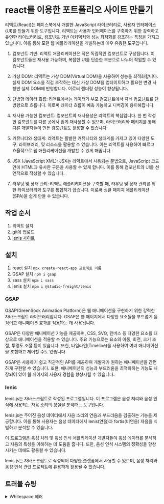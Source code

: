 # react를 이용한 포트폴리오 사이트 만들기
리액트(React)는 페이스북에서 개발한 JavaScript 라이브러리로, 사용자 인터페이스(UI)를 만들기 위한 도구입니다.
리액트는 사용자 인터페이스를 구축하기 위한 강력하고 유연한 라이브러리로, 컴포넌트 기반 아키텍처와 성능 최적화를 강조하는 특징을 가지고 있습니다. 이를 통해 모던 웹 애플리케이션을 개발하는데 매우 유용한 도구입니다.

1. 컴포넌트 기반: 리액트 애플리케이션은 작은 독립적인 컴포넌트로 구성됩니다. 이 컴포넌트들은 재사용 가능하며, 복잡한 UI를 단순한 부분으로 나누어 작업할 수 있습니다.

2. 가상 DOM: 리액트는 가상 DOM(Virtual DOM)을 사용하여 성능을 최적화합니다. 실제 DOM 요소를 직접 조작하는 대신 가상 DOM을 업데이트하고 필요한 변경 사항만 실제 DOM에 반영합니다. 이로써 렌더링 성능이 향상됩니다.

3. 단방향 데이터 흐름: 리액트에서는 데이터가 부모 컴포넌트에서 자식 컴포넌트로 단방향으로 흐릅니다. 이로써 데이터 흐름이 예측 가능하고 디버깅이 용이해집니다.

4. 재사용 가능한 컴포넌트: 컴포넌트의 재사용성은 리액트의 핵심입니다. 한 번 작성한 컴포넌트를 다른 곳에서 쉽게 재사용할 수 있으며, 라이브러리와 패키지를 통해 다른 개발자들이 만든 컴포넌트도 활용할 수 있습니다.

5. 커뮤니티와 생태계: 리액트는 활발한 커뮤니티와 생태계를 가지고 있어 다양한 도구, 라이브러리, 및 리소스를 활용할 수 있습니다. 이는 리액트를 사용하여 빠르고 효율적으로 웹 애플리케이션을 개발할 수 있게 해줍니다.

6. JSX (JavaScript XML): JSX는 리액트에서 사용되는 문법으로, JavaScript 코드 안에 HTML과 유사한 구문을 사용할 수 있게 합니다. 이를 통해 컴포넌트의 UI를 선언적으로 작성할 수 있습니다.

7. 라우팅 및 상태 관리: 리액트 애플리케이션을 구축할 때, 라우팅 및 상태 관리를 위한 라이브러리와 도구를 통합하기 쉽습니다. 이로써 싱글 페이지 애플리케이션(SPA)을 쉽게 만들 수 있습니다.

## 작업 순서
1. 리액트 설치
2. git에 업로드
3. [lenis 사이트](https://github.com/studio-freight/lenis)

## 설치
1. react 설치 `npx create-react-app 프로젝트 이름`
2. GSAP 설치 `npm i gsap`
3. sass 설치 `npm i sass`
4. lenis 설치 `npm i @studio-freight/lenis`

### GSAP
GSAP(GreenSock Animation Platform)은 웹 애니메이션을 구현하기 위한 강력한 자바스크립트 라이브러리입니다. GSAP은 웹 페이지에서 다양한 요소들을 부드럽게 움직이고 애니메이션 효과를 적용하는 데 사용됩니다.

GSAP은 다양한 애니메이션 기능을 제공하며, CSS, SVG, 캔버스 등 다양한 요소를 대상으로 애니메이션을 적용할 수 있습니다. 주요 기능으로는 요소의 이동, 회전, 크기 조절, 투명도 조절 등이 있습니다. 또한, 타임라인(Timeline)을 사용하여 여러 애니메이션을 조합하고 제어할 수도 있습니다.

GSAP은 사용하기 쉽고 직관적인 API를 제공하여 개발자가 원하는 애니메이션을 간편하게 구현할 수 있습니다. 또한, 애니메이션의 성능과 부드러움을 최적화하는 기능도 내장되어 있어 웹 페이지의 사용자 경험을 향상시킬 수 있습니다.

### lenis
lenis.js는 자바스크립트로 작성된 프로그램입니다. 이 프로그램은 음성 처리와 음성 인식에 사용되는 자음 소리의 성질을 분석하는 도구입니다.

lenis.js는 주어진 음성 데이터에서 자음 소리의 연음과 부드러움을 검출하는 기능을 제공합니다. 이를 통해 사용자는 음성 데이터에서 lenis(연음)과 fortis(비연음) 자음을 식별하고 분석할 수 있습니다.

이 프로그램은 음성 처리 및 음성 인식 애플리케이션 개발자들이 음성 데이터를 분석하고 자음의 특성을 이해하는 데 도움을 줍니다. 또한, 음성 인식 시스템의 정확성을 향상시키는 데에도 활용될 수 있습니다.

lenis.js는 자바스크립트로 작성되어 다양한 플랫폼에서 사용할 수 있으며, 음성 처리와 음성 인식 관련 프로젝트에 유용하게 활용될 수 있습니다.


## 트러블 슈팅
<details>
<summary>Whitespace 에러</summary>
유닉스 시스템에서는 한 줄의 끝이 LF(Line Feed)로 이루어지는 반면, 윈도우에서는 줄 하나가 CR(Carriage Return)와 LF(Line Feed), 즉 CRLF로 이루어지는데 Git이 이 둘 중 어느 쪽을 선택할지 혼란으로 인하여 생기는 오류입니다.<br />
<br />
해결방안<br />
git config --global core.autocrlf true // 시스템 전체에 적용<br />
git config core.autocrlf true // 해당 프로젝트에만 적용
</details>